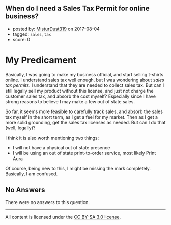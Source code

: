 ## When do I need a Sales Tax Permit for online business?

- posted by: [MisturDust319](https://stackexchange.com/users/8667209/misturdust319) on 2017-08-04
- tagged: `sales`, `tax`
- score: 0

<h1>My Predicament</h1>

<p>Basically, I was going to make my business official, and start selling t-shirts online. I understand sales tax well enough, but I was wondering about <em>sales tax permits</em>. I understand that they are needed to collect sales tax. But can I still legally sell my product without this license, and just not charge the customer sales tax, and absorb the cost myself? Especially since I have strong reasons to believe I may make a few out of state sales. </p>

<p>So far, it seems more feasible to carefully track sales, and absorb the sales tax myself in the short term, as I get a feel for my market. Then as I get a more solid grounding, get the sales tax licenses as needed. But can I do that (well, legally)?</p>

<p>I think it is also worth mentioning two things:  </p>

<ul>
<li>I will not have a physical out of state presence</li>
<li>I will be using an out of state print-to-order service, most
likely Print Aura</li>
</ul>

<p>Of course, being new to this, I might be missing the mark completely. Basically, I am confused.</p>


## No Answers

There were no answers to this question.


---

All content is licensed under the [CC BY-SA 3.0 license](https://creativecommons.org/licenses/by-sa/3.0/).

